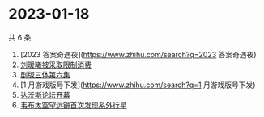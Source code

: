 # 2023-01-18

共 6 条

<!-- BEGIN -->
<!-- 最后更新时间 Wed Jan 18 2023 12:15:13 GMT+0800 (China Standard Time) -->

1. [2023 答案奇遇夜](https://www.zhihu.com/search?q=2023 答案奇遇夜)
1. [刘暖曦被采取限制消费](https://www.zhihu.com/search?q=刘暖曦被采取限制消费)
1. [剧版三体第六集](https://www.zhihu.com/search?q=剧版三体第六集)
1. [1 月游戏版号下发](https://www.zhihu.com/search?q=1 月游戏版号下发)
1. [达沃斯论坛开幕](https://www.zhihu.com/search?q=达沃斯论坛开幕)
1. [韦布太空望远镜首次发现系外行星](https://www.zhihu.com/search?q=韦布太空望远镜首次发现系外行星)

<!-- END -->
